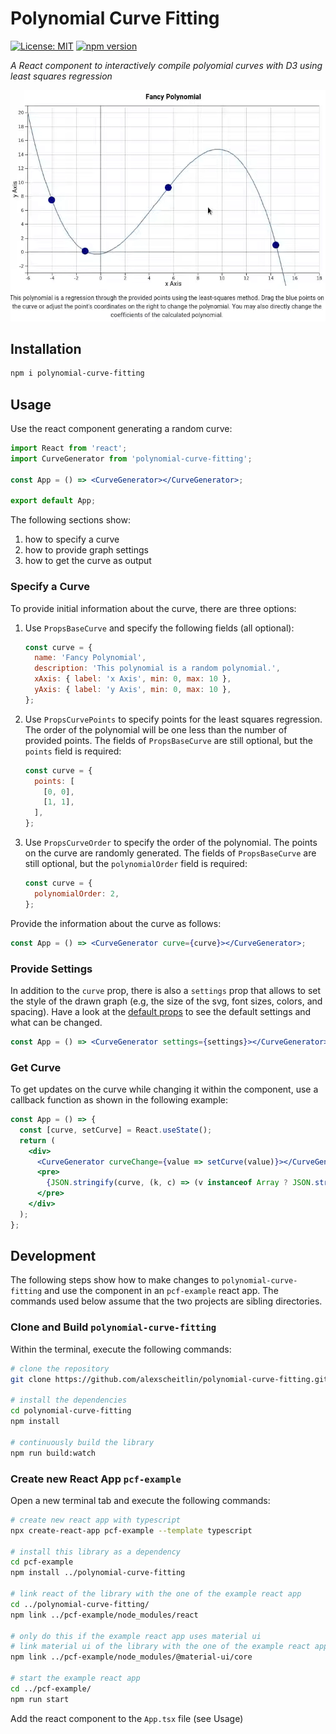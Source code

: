 # Polynomial Curve Fitting

[![License: MIT](https://img.shields.io/badge/License-MIT-blue.svg)](https://opensource.org/licenses/MIT)
[![npm version](https://img.shields.io/npm/v/polynomial-curve-fitting.svg?style=flat)](https://www.npmjs.com/package/polynomial-curve-fitting)

_A React component to interactively compile polyomial curves with D3 using least squares regression_

![Preview](./assets/preview.gif)

## Installation

```bash
npm i polynomial-curve-fitting
```

## Usage

Use the react component generating a random curve:

```jsx
import React from 'react';
import CurveGenerator from 'polynomial-curve-fitting';

const App = () => <CurveGenerator></CurveGenerator>;

export default App;
```

The following sections show:

1. how to specify a curve
2. how to provide graph settings
3. how to get the curve as output

### Specify a Curve

To provide initial information about the curve, there are three options:

1. Use `PropsBaseCurve` and specify the following fields (all optional):

   ```javascript
   const curve = {
     name: 'Fancy Polynomial',
     description: 'This polynomial is a random polynomial.',
     xAxis: { label: 'x Axis', min: 0, max: 10 },
     yAxis: { label: 'y Axis', min: 0, max: 10 },
   };
   ```

2. Use `PropsCurvePoints` to specify points for the least squares regression. The order of the polynomial will be one less than the number of provided points. The fields of `PropsBaseCurve` are still optional, but the `points` field is required:

   ```javascript
   const curve = {
     points: [
       [0, 0],
       [1, 1],
     ],
   };
   ```

3. Use `PropsCurveOrder` to specify the order of the polynomial. The points on the curve are randomly generated. The fields of `PropsBaseCurve` are still optional, but the `polynomialOrder` field is required:

   ```javascript
   const curve = {
     polynomialOrder: 2,
   };
   ```

Provide the information about the curve as follows:

```jsx
const App = () => <CurveGenerator curve={curve}></CurveGenerator>;
```

### Provide Settings

In addition to the `curve` prop, there is also a `settings` prop that allows to set the style of the drawn graph (e.g, the size of the svg, font sizes, colors, and spacing). Have a look at the [default props](./src/default-props.ts) to see the default settings and what can be changed.

```jsx
const App = () => <CurveGenerator settings={settings}></CurveGenerator>;
```

### Get Curve

To get updates on the curve while changing it within the component, use a callback function as shown in the following example:

```jsx
const App = () => {
  const [curve, setCurve] = React.useState();
  return (
    <div>
      <CurveGenerator curveChange={value => setCurve(value)}></CurveGenerator>
      <pre>
        {JSON.stringify(curve, (k, c) => (v instanceof Array ? JSON.stringify(v, null) : v), 3)}
      </pre>
    </div>
  );
};
```

## Development

The following steps show how to make changes to `polynomial-curve-fitting` and use the component in an `pcf-example` react app. The commands used below assume that the two projects are sibling directories.

### Clone and Build `polynomial-curve-fitting`

Within the terminal, execute the following commands:

```bash
# clone the repository
git clone https://github.com/alexscheitlin/polynomial-curve-fitting.git

# install the dependencies
cd polynomial-curve-fitting
npm install

# continuously build the library
npm run build:watch
```

### Create new React App `pcf-example`

Open a new terminal tab and execute the following commands:

```bash
# create new react app with typescript
npx create-react-app pcf-example --template typescript

# install this library as a dependency
cd pcf-example
npm install ../polynomial-curve-fitting

# link react of the library with the one of the example react app
cd ../polynomial-curve-fitting/
npm link ../pcf-example/node_modules/react

# only do this if the example react app uses material ui
# link material ui of the library with the one of the example react app
npm link ../pcf-example/node_modules/@material-ui/core

# start the example react app
cd ../pcf-example/
npm run start
```

Add the react component to the `App.tsx` file (see Usage)
